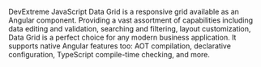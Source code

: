DevExtreme JavaScript Data Grid is a responsive grid available as an Angular component. Providing a vast assortment of capabilities including data editing and validation, searching and filtering, layout customization, Data Grid is a perfect choice for any modern business application. It supports native Angular features too: AOT compilation, declarative configuration, TypeScript compile-time checking, and more.
